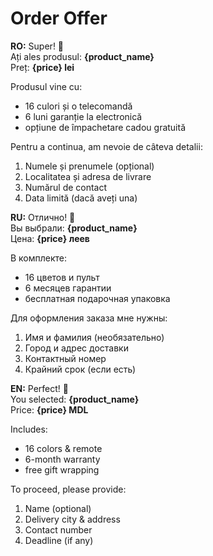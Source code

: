 # Order Offer

**RO:**
Super! 🎉  
Ați ales produsul: **{product_name}**  
Preț: **{price} lei**  

Produsul vine cu:  
- 16 culori și o telecomandă  
- 6 luni garanție la electronică  
- opțiune de împachetare cadou gratuită  

Pentru a continua, am nevoie de câteva detalii:  
1. Numele și prenumele (opțional)  
2. Localitatea și adresa de livrare  
3. Numărul de contact  
4. Data limită (dacă aveți una)  

**RU:**
Отлично! 🎉  
Вы выбрали: **{product_name}**  
Цена: **{price} леев**  

В комплекте:  
- 16 цветов и пульт  
- 6 месяцев гарантии  
- бесплатная подарочная упаковка  

Для оформления заказа мне нужны:  
1. Имя и фамилия (необязательно)  
2. Город и адрес доставки  
3. Контактный номер  
4. Крайний срок (если есть)  

**EN:**
Perfect! 🎉  
You selected: **{product_name}**  
Price: **{price} MDL**  

Includes:  
- 16 colors & remote  
- 6-month warranty  
- free gift wrapping  

To proceed, please provide:  
1. Name (optional)  
2. Delivery city & address  
3. Contact number  
4. Deadline (if any)  
